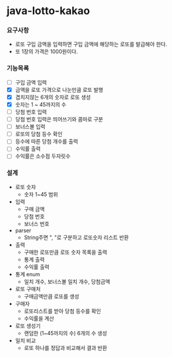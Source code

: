 # java-lotto-kakao
### 요구사항
- 로또 구입 금액을 입력하면 구입 금액에 해당하는 로또를 발급해야 한다. 
- 또 1장의 가격은 1000원이다.

### 기능목록
- [ ] 구입 금액 입력
- [x] 금액을 로또 가격으로 나눈만큼 로또 발행
- [x] 겹치지않는 6개의 숫자로 로또 생성
- [x] 숫자는 1 ~ 45까지의 수 
- [ ] 당첨 번호 입력
- [ ] 당첨 번호 입력은 띄어쓰기와 콤마로 구분
- [ ] 보너스볼 입력
- [ ] 로또의 당첨 등수 확인
- [ ] 등수에 따른 당첨 개수를 출력
- [ ] 수익률 출력
- [ ] 수익률은 소수점 두자릿수

### 설계
- 로또 숫자
  - 숫자 1~45 범위
- 입력
  - 구매 금액
  - 당첨 번호
  - 보너스 번호
- parser
  - String주면 ", "로 구분하고 로또숫자 리스트 반환
- 출력
  - 구매한 로또만큼 로또 숫자 목록을 출력
  - 통계 출력
  - 수익률 출력
- 통계 enum
  - 일치 개수, 보너스볼 일치 개수, 당첨금액
- 로또 구매처
  - 구매금액만큼 로또를 생성
- 구매자
  - 로또리스트를 받아 당첨 등수를 확인
  - 수익률을 계산
- 로또 생성기
  - 랜덤한 (1~45까지의 수) 6개의 수 생성
- 일치 비교
  - 로또 하나를 정답과 비교해서 결과 반환